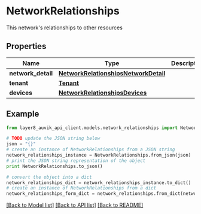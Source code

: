 # NetworkRelationships

This network's relationships to other resources

## Properties
Name | Type | Description | Notes
------------ | ------------- | ------------- | -------------
**network_detail** | [**NetworkRelationshipsNetworkDetail**](NetworkRelationshipsNetworkDetail.md) |  | [optional] 
**tenant** | [**Tenant**](Tenant.md) |  | [optional] 
**devices** | [**NetworkRelationshipsDevices**](NetworkRelationshipsDevices.md) |  | [optional] 

## Example

```python
from layer8_auvik_api_client.models.network_relationships import NetworkRelationships

# TODO update the JSON string below
json = "{}"
# create an instance of NetworkRelationships from a JSON string
network_relationships_instance = NetworkRelationships.from_json(json)
# print the JSON string representation of the object
print NetworkRelationships.to_json()

# convert the object into a dict
network_relationships_dict = network_relationships_instance.to_dict()
# create an instance of NetworkRelationships from a dict
network_relationships_form_dict = network_relationships.from_dict(network_relationships_dict)
```
[[Back to Model list]](../README.md#documentation-for-models) [[Back to API list]](../README.md#documentation-for-api-endpoints) [[Back to README]](../README.md)


